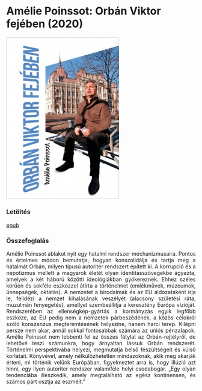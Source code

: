# <a name="id_1644">Amélie Poinssot: Orbán Viktor fejében (2020)</a>
<img src="https://github.com/BercziSandor/calibre_lib/raw/main/Amelie%20Poinssot/Orban%20Viktor%20fejeben%20%281644%29/cover.jpg" alt="cover" width="300"/>

### Letöltés
[epub](https://github.com/BercziSandor/calibre_lib/raw/main/Amelie%20Poinssot/Orban%20Viktor%20fejeben%20%281644%29/Orban%20Viktor%20fejeben%20-%20Amelie%20Poinssot.epub)

### Összefoglalás
<div>
<p align="justify">Amélie ​Poinssot ablakot nyit egy hatalmi rendszer mechanizmusaira. Pontos és értelmes módon bemutatja, hogyan konszolidálja és tartja meg a hatalmát Orbán, milyen típusú autoriter rendszert épített ki. A korrupció és a nepotizmus mellett a magyarok életét olyan identitásszövegekbe ágyazta, amelyek a két háború közötti ideológiákban gyökereznek. Ehhez széles körűen és sokféle eszközzel átírta a történelmet (emlékművek, múzeumok, ünnepségek, oktatás). A nemzetet a birodalmak és az EU áldozataként írja le, felidézi a nemzet kihalásának veszélyét (alacsony születési ráta, muzulmán fenyegetés), amellyel szembeállítja a keresztény Európa vízióját. Rendszerében az ellenségkép-gyártás a kormányzás egyik legfőbb eszköze, az EU pedig nem a nemzetek párbeszédének, a közös célokról szóló konszenzus megteremtésének helyszíne, hanem harci terep. Kilépni persze nem akar, annál sokkal fontosabbak számára az uniós pénzalapok. Amélie Poinssot nem lebbenti fel az összes fátylat az Orbán-rejtélyről, de lehetővé teszi számunkra, hogy árnyaltan lássuk Orbán rendszerét. Történelmi perspektívába helyezi, megmutatja belső feszültségeit és külső korlátait. Könyvével, amely nélkülözhetetlen mindazoknak, akik meg akarják érteni, mi történik velünk Európában, figyelmeztet arra is, hogy illúzió azt hinni, egy ilyen autoriter rendszer valamiféle helyi csodabogár. „Egy olyan tendenciába illeszkedik, amely megtalálható az egész kontinensen, és számos párt osztja az eszméit.”</p></div>

